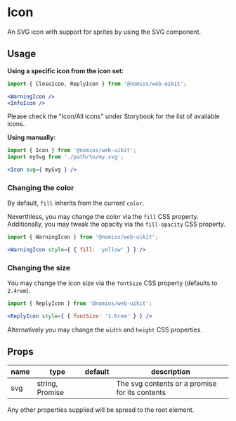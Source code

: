 # Icon

An SVG icon with support for sprites by using the SVG component.

## Usage

**Using a specific icon from the icon set:**

```jsx
import { CloseIcon, ReplyIcon } from '@nomios/web-uikit';

<WarningIcon />
<InfoIcon />
```

Please check the "Icon/All icons" under Storybook for the list of available icons.

**Using manually:**

```jsx
import { Icon } from '@nomios/web-uikit';
import mySvg from './path/to/my.svg';

<Icon svg={ mySvg } />
```

### Changing the color

By default, `fill` inherits from the current `color`.

Neverthless, you may change the color via the `fill` CSS property.
Additionally, you may tweak the opacity via the `fill-opacity` CSS property.

```jsx
import { WarningIcon } from '@nomios/web-uikit';

<WarningIcon style={ { fill: 'yellow' } } />

```
### Changing the size

You may change the icon size via the `fontSize` CSS property (defaults to `2.4rem`).

```jsx
import { ReplyIcon } from '@nomios/web-uikit';

<ReplyIcon style={ { fontSize: '1.6rem' } } />
```

Alternatively you may change the `width` and `height` CSS properties.

## Props

| name | type | default | description |
| ---- | ---- | ------- | ----------- |
| svg | string, Promise | | The svg contents or a promise for its contents |

Any other properties supplied will be spread to the root element.
